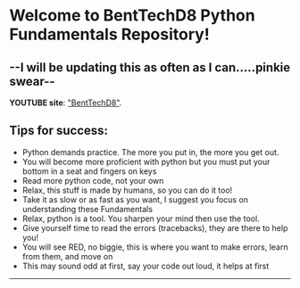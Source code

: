 # Welcome to BentTechD8 Python Fundamentals Repository!
## --I will be updating this as often as I can.....pinkie swear--

**YOUTUBE site**: ["BentTechD8"](https://www.youtube.com/channel/UCLIHhPG_EizZ-de5BgIAVig).

## Tips for success:

* Python demands practice. The more you put in, the more you get out.
* You will become more proficient with python but you must put your bottom in a seat and fingers on keys
* Read more python code, not your own
* Relax, this stuff is made by humans, so you can do it too!
* Take it as slow or as fast as you want, I suggest you focus on understanding these Fundamentals
* Relax, python is a tool. You sharpen your mind then use the tool.
* Give yourself time to read the errors (tracebacks), they are there to help you!
* You will see RED, no biggie, this is where you want to make errors, learn from them, and move on
* This may sound odd at first, say your code out loud, it helps at first

 

-------


